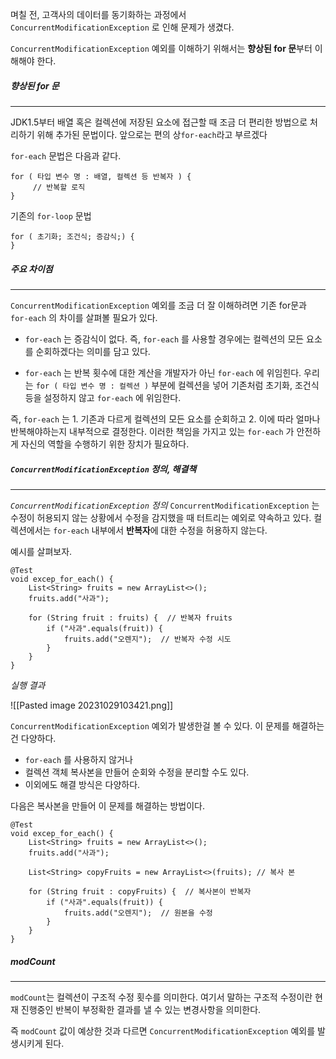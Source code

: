 
며칠 전, 고객사의 데이터를 동기화하는 과정에서 `ConcurrentModificationException` 로 인해 문제가 생겼다.

`ConcurrentModificationException` 예외를 이해하기 위해서는 **향상된 for 문**부터 이해해야 한다. 

##### 향상된 for 문
---
JDK1.5부터 배열 혹은 컬렉션에 저장된 요소에 접근할 때 조금 더 편리한 방법으로 처리하기 위해 추가된 문법이다. 앞으로는 편의 상` for-each `라고 부르겠다


`for-each` 문법은 다음과 같다.

```
for ( 타입 변수 명 : 배열, 컬렉션 등 반복자 ) {
	 // 반복할 로직
}
```


기존의 `for-loop` 문법

```
for ( 초기화; 조건식; 증감식;) {
}
```


##### *주요 차이점*
---

`ConcurrentModificationException` 예외를 조금 더 잘 이해하려면 기존 for문과 `for-each` 의 차이를 살펴볼 필요가 있다.

- `for-each` 는 증감식이 없다. 즉, `for-each` 를 사용할 경우에는 컬렉션의 모든 요소를 순회하겠다는 의미를 담고 있다. 

- `for-each` 는 반복 횟수에 대한 계산을 개발자가 아닌 `for-each` 에 위임힌다. 우리는 `for ( 타입 변수 명 : 컬렉션 )` 부분에 컬렉션을 넣어 기존처럼 초기화, 조건식 등을 설정하지 않고 `for-each` 에 위임한다.


즉, `for-each` 는 1. 기존과 다르게 컬렉션의 모든 요소를 순회하고 2. 이에 따라 얼마나 반복해야하는지 내부적으로 결정한다. 이러한 책임을 가지고 있는 `for-each` 가 안전하게 자신의 역할을 수행하기 위한 장치가 필요하다.


##### `ConcurrentModificationException` 정의, 해결책

---

*`ConcurrentModificationException` 정의*
`ConcurrentModificationException` 는 수정이 허용되지 않는 상황에서 수정을 감지했을 때 터트리는 예외로 약속하고 있다.  컬렉션에서는 `for-each` 내부에서 **반복자**에 대한 수정을 허용하지 않는다. 

예시를 살펴보자. 

```
@Test  
void excep_for_each() {  
    List<String> fruits = new ArrayList<>();  
    fruits.add("사과");  
  
    for (String fruit : fruits) {  // 반복자 fruits
        if ("사과".equals(fruit)) {  
            fruits.add("오렌지");  // 반복자 수정 시도
        }  
    }  
}
```

*실행 결과*

![[Pasted image 20231029103421.png]]

`ConcurrentModificationException` 예외가 발생한걸 볼 수 있다. 이 문제를 해결하는건 다양하다. 

- `for-each` 를 사용하지 않거나 
- 컬렉션 객체 복사본을 만들어 순회와 수정을 분리할 수도 있다.
- 이외에도 해결 방식은 다양하다.

다음은 복사본을 만들어 이 문제를 해결하는 방법이다.

```
@Test  
void excep_for_each() {  
    List<String> fruits = new ArrayList<>();  
    fruits.add("사과");  
  
    List<String> copyFruits = new ArrayList<>(fruits); // 복사 본
  
    for (String fruit : copyFruits) {  // 복사본이 반복자
        if ("사과".equals(fruit)) {  
            fruits.add("오렌지");  // 원본을 수정
        }  
    }  
}
```



##### modCount
---

`modCount`는 컬렉션이 구조적 수정 횟수를 의미한다. 여기서 말하는 구조적 수정이란 현재 진행중인 반복이 부정확한 결과를 낼 수 있는 변경사항을 의미한다. 

즉 `modCount` 값이 예상한 것과 다르면 `ConcurrentModificationException` 예외를 발생시키게 된다.
